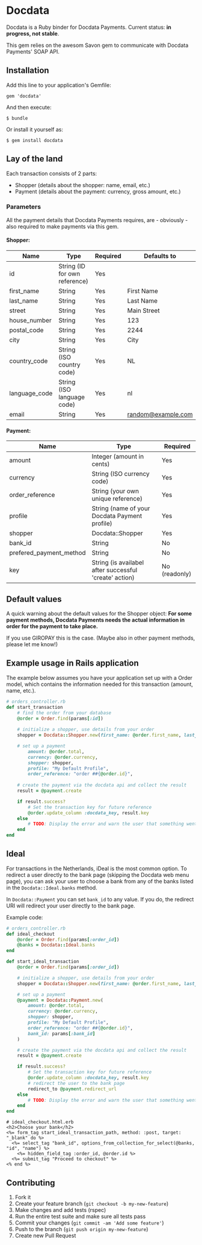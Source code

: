 # Docdata

Docdata is a Ruby binder for Docdata Payments. Current status: **in progress, not stable**. 

This gem relies on the awesom Savon gem to communicate with Docdata Payments' SOAP API.
## Installation

Add this line to your application's Gemfile:

    gem 'docdata'

And then execute:

    $ bundle

Or install it yourself as:

    $ gem install docdata

## Lay of the land

Each transaction consists of 2 parts:

- Shopper (details about the shopper: name, email, etc.)
- Payment (details about the payment: currency, gross amount, etc.) 

### Parameters
All the payment details that Docdata Payments requires, are - obviously - also required to make payments via this gem.

#### Shopper:
| Name | Type | Required | Defaults to |
|-----------|------------|---------|----|
| id | String (ID for own reference) | Yes | |
| first_name | String | Yes | First Name |
|	last_name | String | Yes | Last Name |
| street | String | Yes | Main Street |
| house_number | String | Yes | 123 |
| postal_code | String | Yes | 2244 |
| city | String | Yes | City |
| country_code | String (ISO country code) | Yes | NL |
| language_code | String (ISO language code) | Yes | nl |
| email | String | Yes | random@example.com |

#### Payment:
| Name | Type | Required |
|-----------|------------|---------|
| amount | Integer (amount in cents) | Yes |
| currency | String (ISO currency code) | Yes |
| order_reference | String (your own unique reference) | Yes |
| profile | String (name of your Docdata Payment profile)| Yes |
| shopper | Docdata::Shopper | Yes |
| bank_id | String | No |
| prefered_payment_method | String | No |
| key | String (is availabel after successful 'create' action) | No (readonly)

## Default values
A quick warning about the default values for the Shopper object: **For some payment methods, Docdata Payments needs the actual information in order for the payment to take place.**

If you use GIROPAY this is the case. (Maybe also in other payment methods, please let me know!)

## Example usage in Rails application
The example below assumes you have your application set up with a Order model, which contains the information needed for this transaction (amount, name, etc.).
```ruby
# orders_controller.rb
def start_transaction
	# find the order from your database
	@order = Order.find(params[:id])
	
	# initialize a shopper, use details from your order
	shopper = Docdata::Shopper.new(first_name: @order.first_name, last_name: @order.last_name)

	# set up a payment
		amount: @order.total, 
		currency: @order.currency, 
		shopper: shopper,
		profile: "My Default Profile",
		order_reference: "order ##{@order.id}",
	
	# create the payment via the docdata api and collect the result
	result = @payment.create

	if result.success?
		# Set the transaction key for future reference
		@order.update_column :docdata_key, result.key
	else
		# TODO: Display the error and warn the user that something went wrong.
	end
end
```

## Ideal

For transactions in the Netherlands, iDeal is the most common option. To redirect a user directly to the bank page (skipping the Docdata web menu page), you can ask your user to choose a bank from any of the banks listed in the `Docdata::Ideal.banks` method.

In `Docdata::Payment` you can set `bank_id` to any value. If you do, the redirect URI will redirect your user directly to the bank page.

Example code:
```ruby
# orders_controller.rb
def ideal_checkout
	@order = Order.find(params[:order_id])
	@banks = Docdata::Ideal.banks
end

def start_ideal_transaction
	@order = Order.find(params[:order_id])

	# initialize a shopper, use details from your order
	shopper = Docdata::Shopper.new(first_name: @order.first_name, last_name: @order.last_name)

	# set up a payment
	@payment = Docdata::Payment.new(
		amount: @order.total, 
		currency: @order.currency, 
		shopper: shopper,
		profile: "My Default Profile",
		order_reference: "order ##{@order.id}",
		bank_id: params[:bank_id]
	)

	# create the payment via the docdata api and collect the result
	result = @payment.create

	if result.success?
		# Set the transaction key for future reference
		@order.update_column :docdata_key, result.key
		# redirect the user to the bank page
		redirect_to @payment.redirect_url
	else
		# TODO: Display the error and warn the user that something went wrong.
	end
end

```

```erb
# ideal_checkout.html.erb
<h2>Choose your bank</h2>
<%= form_tag start_ideal_transaction_path, method: :post, target: "_blank" do %>
  <%= select_tag "bank_id", options_from_collection_for_select(@banks, "id", "name") %>
	<%= hidden_field_tag :order_id, @order.id %>
  <%= submit_tag "Proceed to checkout" %>
<% end %>
````

## Contributing

1. Fork it
2. Create your feature branch (`git checkout -b my-new-feature`)
3. Make changes and add tests (rspec)
4. Run the entire test suite and make sure all tests pass
5. Commit your changes (`git commit -am 'Add some feature'`)
6. Push to the branch (`git push origin my-new-feature`)
7. Create new Pull Request
